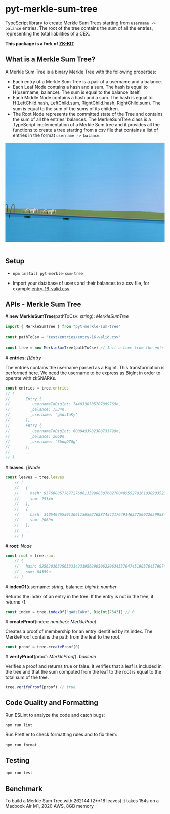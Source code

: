 # pyt-merkle-sum-tree

TypeScript library to create Merkle Sum Trees starting from `username -> balance` entries. The root of the tree contains the sum of all the entries, representing the total liabilities of a CEX.

**This package is a fork of [ZK-KIT](https://github.com/privacy-scaling-explorations/zk-kit)**

## What is a Merkle Sum Tree?


A Merkle Sum Tree is a binary Merkle Tree with the following properties:
- Each entry of a Merkle Sum Tree is a pair of a username and a balance.
- Each Leaf Node contains a hash and a sum. The hash is equal to H(username, balance). The sum is equal to the balance itself.
- Each Middle Node contains a hash and a sum. The hash is equal to H(LeftChild.hash, LeftChild.sum, RightChild.hash, RightChild.sum). The sum is equal to the sum of the sums of its children.
- The Root Node represents the committed state of the Tree and contains the sum of all the entries' balances.
The MerkleSumTree class is a TypeScript implementation of a Merkle Sum tree and it
provides all the functions to create a tree starting from a csv file that contains a list of entries in the format `username -> balance`.

<div align="center">
<img src="./imgs/mst.png" width="600" align="center" />
</div>
<br>

## Setup  

- ```npm install pyt-merkle-sum-tree``` 

- Import your database of users and their balances to a csv file, for example [entry-16-valid.csv](.test/entries/entry-16-valid.csv).
 
## APIs - Merkle Sum Tree

\# **new MerkleSumTree**(pathToCsv: _string_): _MerkleSumTree_

```typescript
import { MerkleSumTree } from "pyt-merkle-sum-tree"

const pathToCsv = "test/entries/entry-16-valid.csv" 

const tree = new MerkleSumTree(pathToCsv) // Init a tree from the entries in the csv file
```

\# **entries**: _[]Entry_

The entries contains the username parsed as a BigInt. This transformation is performed [here](https://github.com/pan-y-tomate/pyt-merkle-sum-tree/blob/main/src/utils.ts#L42). We need the username to be express as BigInt in order to operate with zkSNARKs.

```typescript
const entries = tree.entries
// [
//       Entry {
//         _usernameToBigInt: 7440338505707899769n,
//         _balance: 7534n,
//         _username: 'gAdsIaKy'
//       },
//       Entry {
//         _usernameToBigInt: 6008493982388733799n,
//         _balance: 2060n,
//         _username: 'SbuqOZGg'
//       },
//       ...
// ]
```

\# **leaves**: _[]Node_

```typescript
const leaves = tree.leaves 
    // [
    //   {
    //     hash: 937608857767727606133996830760270048555279161038903523915984285975854603703n,
    //     sum: 7534n
    //   },
    //   {
    //     hash: 3405497655013061136502768874542176491465275092205995841574082657535821212714n,
    //     sum: 2060n
    //   },
    //   ...
    // ]
```

\# **root**: _Node_

```typescript
const root = tree.root 
    // {
    //   hash: 5256203632563331423195629050622063453704745190370457907459595269961493651429n,
    //   sum: 84359n
    // }
```

\# **indexOf**(username: _string_, balance: _bigint_): _number_

Returns the index of an entry in the tree. If the entry is not in the tree, it returns -1.

```typescript
const index = tree.indexOf("gAdsIaKy", BigInt(7543)) // 0
```

\# **createProof**(index: _number_): _MerkleProof_

Creates a proof of membership for an entry identified by its index. The MerkleProof contains the path from the leaf to the root.

```typescript
const proof = tree.createProof(0)
```

\# **verifyProof**(proof: _MerkleProof_): _boolean_

Verifies a proof and returns true or false.
It verifies that a leaf is included in the tree and that the sum computed from the leaf to the root is equal to the total sum of the tree.

```typescript
tree.verifyProof(proof) // true
```

## Code Quality and Formatting

Run ESLint to analyze the code and catch bugs:

```npm run lint```

Run Prettier to check formatting rules and to fix them:

```npm run format```

## Testing

```npm run test```

## Benchmark

To build a Merkle Sum Tree with 262144 (2**18 leaves) it takes 154s on a Macbook Air M1, 2020 AWS, 8GB memory
